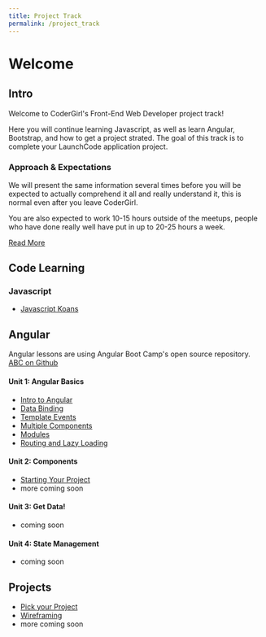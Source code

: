 ```yaml
---
title: Project Track
permalink: /project_track
---
```


# Welcome

## Intro

Welcome to CoderGirl's Front-End Web Developer project track!

Here you will continue learning Javascript, as well as learn Angular, Bootstrap, and how to get a project strated. The goal of this track is to complete your LaunchCode application project.

### Approach & Expectations

We will present the same information several times before you will be expected to actually comprehend it all and really understand it, this is normal even after you leave CoderGirl. 

You are also expected to work 10-15 hours outside of the meetups, people who have done really well have put in up to 20-25 hours a week.

[Read More](project_intro)

## Code Learning

### Javascript
* [Javascript Koans](koans)

## Angular

Angular lessons are using Angular Boot Camp's open source repository. [ABC on Github](https://github.com/angularbootcamp/abc)

#### Unit 1: Angular Basics
* [Intro to Angular](project_100)
* [Data Binding](project_101)
* [Template Events](project_102)
* [Multiple Components](project_103)
* [Modules](project_104)
* [Routing and Lazy Loading](project_105)



#### Unit 2: Components

* [Starting Your Project](project_200) 
* more coming soon
 <!--  * [Component Hierarchy](project_201) -->
 <!--  * [Template Conditionals and Loops](project_202) -->
 <!--  * [Built-in Pipes](project_203) -->
 <!--  * [Class and Style Bindings](project_204) -->
 <!--  * [Component Inputs](project_205) -->
 <!--  * [Component Events](project_206) -->


#### Unit 3: Get Data!
* coming soon

<!-- * [Dependency Injection and HTTP](project_300) -->
<!-- * [Injecting Custom Services](project_301) -->
<!-- * [Observables](project_302) -->
<!-- * [Async Pipe](project_303) -->


#### Unit 4: State Management
* coming soon

<!-- * [Reactive Forms](project_400) -->
<!-- * [Component State](project_401) -->
<!-- * [Nested Routing](project_402) -->
<!-- * [Route Parameters](project_403) -->
<!-- * [Route Driven Data Loading](project_404) -->
<!-- * [State with Services](project_405) -->
<!-- * [Ngrx Store](project_406) -->
<!-- * [Ngrx Store Immutability](project_407) -->
<!-- * [Ngrx Effects](project_408) -->
<!-- * [Smart View Component Pattern](project_409) -->
<!-- * [Observable Composing and Chaining](project_410) -->
<!-- * [Filtered List via Observable](project_411) -->

## Projects

* [Pick your Project](pick_your_project)
* [Wireframing](wireframing)
* more coming soon

<!-- * [Determine your Users](determine_your_users) -->
<!-- * [CSS Frameworks](css_frameworks) -->
